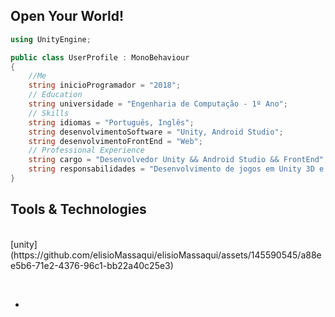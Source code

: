 <h2>Open Your World!</h2>

```csharp
using UnityEngine;

public class UserProfile : MonoBehaviour
{
    //Me
    string inicioProgramador = "2018";
    // Education
    string universidade = "Engenharia de Computação - 1º Ano";
    // Skills
    string idiomas = "Português, Inglês";
    string desenvolvimentoSoftware = "Unity, Android Studio";
    string desenvolvimentoFrontEnd = "Web";
    // Professional Experience
    string cargo = "Desenvolvedor Unity && Android Studio && FrontEnd";
    string responsabilidades = "Desenvolvimento de jogos em Unity 3D e 2D, Criação de aplicativos com Android Studio";
}
```




 
 <h2>Tools & Technologies </h2>
<p>
   <br>
 [unity](https://github.com/elisioMassaqui/elisioMassaqui/assets/145590545/a88ee5b6-71e2-4376-96c1-bb22a40c25e3)
</p><br>

- 
<!---
elisioMassaqui/elisioMassaqui is a ✨ special ✨ repository because its `README.md` (this file) appears on your GitHub profile.
You can click the Preview link to take a look at your changes.
--->
